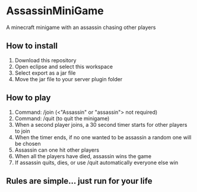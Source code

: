 # AssassinMiniGame
A minecraft minigame with an assassin chasing other players

## How to install
1. Download this repository
2. Open eclipse and select this workspace
3. Select export as a jar file
4. Move the jar file to your server plugin folder

## How to play
1. Command: /join (<"Assassin" or "assassin"> not required)
2. Command: /quit (to quit the minigame)
3. When a second player joins, a 30 second timer starts for other players to join
4. When the timer ends, if no one wanted to be assassin a random one will be chosen
5. Assassin can one hit other players
6. When all the players have died, assassin wins the game
7. If assassin quits, dies, or use /quit automatically everyone else win

## Rules are simple... just run for your life
